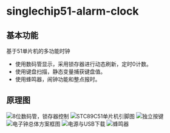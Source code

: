 # singlechip51-alarm-clock
## 基本功能
基于51单片机的多功能时钟
* 使用数码管显示，采用锁存器进行动态刷新，定时0计数。
* 使用键盘扫描，静态变量捕获键盘值。
* 使用蜂鸣器，闹钟功能和整点报时。
## 原理图
![8位数码管，锁存器控制](https://github.com/MrYezhipeng/singlechip51-alarm-clock/blob/master/pictures/8%E4%BD%8D%E6%95%B0%E7%A0%81%E7%AE%A1%EF%BC%8C%E9%94%81%E5%AD%98%E5%99%A8%E6%8E%A7%E5%88%B6.png)
![STC89C51单片机引脚图](https://github.com/MrYezhipeng/singlechip51-alarm-clock/blob/master/pictures/STC89C51%E5%8D%95%E7%89%87%E6%9C%BA%E5%BC%95%E8%84%9A%E5%9B%BE.png)
![独立按键](https://github.com/MrYezhipeng/singlechip51-alarm-clock/blob/master/pictures/%E7%8B%AC%E7%AB%8B%E6%8C%89%E9%94%AE.png)
![电子钟总体方案框图](https://github.com/MrYezhipeng/singlechip51-alarm-clock/blob/master/pictures/%E7%94%B5%E5%AD%90%E9%92%9F%E6%80%BB%E4%BD%93%E6%96%B9%E6%A1%88%E6%A1%86%E5%9B%BE.png)
![电源与USB下载](https://github.com/MrYezhipeng/singlechip51-alarm-clock/blob/master/pictures/%E7%94%B5%E6%BA%90%E4%B8%8EUSB%E4%B8%8B%E8%BD%BD.png)
![蜂鸣器](https://github.com/MrYezhipeng/singlechip51-alarm-clock/blob/master/pictures/%E8%9C%82%E9%B8%A3%E5%99%A8.png)
